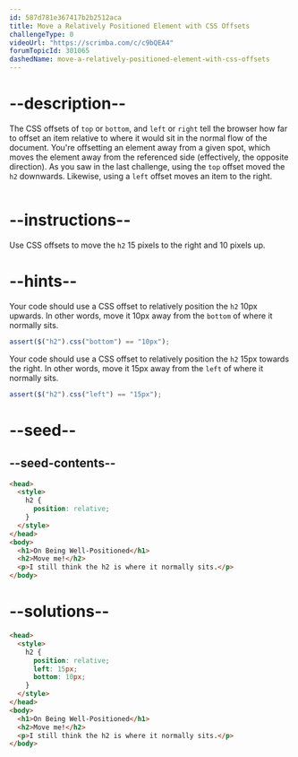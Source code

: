 ```yaml
---
id: 587d781e367417b2b2512aca
title: Move a Relatively Positioned Element with CSS Offsets
challengeType: 0
videoUrl: "https://scrimba.com/c/c9bQEA4"
forumTopicId: 301065
dashedName: move-a-relatively-positioned-element-with-css-offsets
---
```


# --description--

The CSS offsets of `top` or `bottom`, and `left` or `right` tell the browser how far to offset an item relative to where it would sit in the normal flow of the document. You're offsetting an element away from a given spot, which moves the element away from the referenced side (effectively, the opposite direction). As you saw in the last challenge, using the `top` offset moved the `h2` downwards. Likewise, using a `left` offset moves an item to the right.

<img src='https://cdn-media-1.freecodecamp.org/imgr/eWWi3gZ.gif' alt=''>

# --instructions--

Use CSS offsets to move the `h2` 15 pixels to the right and 10 pixels up.

# --hints--

Your code should use a CSS offset to relatively position the `h2` 10px upwards. In other words, move it 10px away from the `bottom` of where it normally sits.

```js
assert($("h2").css("bottom") == "10px");
```

Your code should use a CSS offset to relatively position the `h2` 15px towards the right. In other words, move it 15px away from the `left` of where it normally sits.

```js
assert($("h2").css("left") == "15px");
```

# --seed--

## --seed-contents--

```html
<head>
  <style>
    h2 {
      position: relative;
    }
  </style>
</head>
<body>
  <h1>On Being Well-Positioned</h1>
  <h2>Move me!</h2>
  <p>I still think the h2 is where it normally sits.</p>
</body>
```

# --solutions--

```html
<head>
  <style>
    h2 {
      position: relative;
      left: 15px;
      bottom: 10px;
    }
  </style>
</head>
<body>
  <h1>On Being Well-Positioned</h1>
  <h2>Move me!</h2>
  <p>I still think the h2 is where it normally sits.</p>
</body>
```
